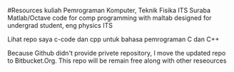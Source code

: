 #Resources kuliah Pemrograman Komputer, Teknik Fisika ITS Suraba
Matlab/Octave code for comp programming with maltab
designed for undergrad student, eng physics ITS

Lihat repo saya c-code dan cpp untuk bahasa pemrograman C dan C++

Because Github didn't provide privete repository, I move the updated repo to Bitbucket.Org. 
This repo will be remain free along with other reseources

